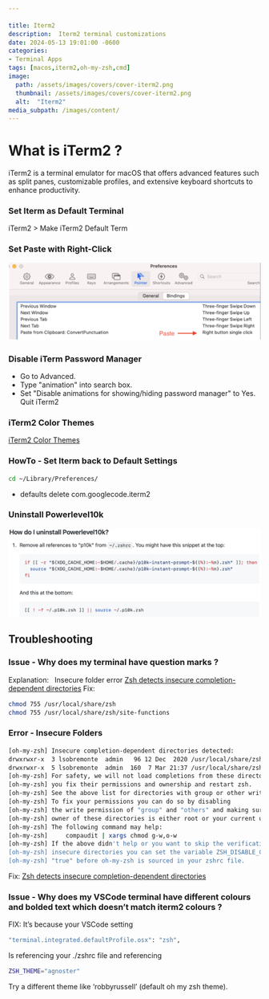 ```yaml
---

title: Iterm2
description:  Iterm2 terminal customizations
date: 2024-05-13 19:01:00 -0600
categories:
- Terminal Apps
tags: [macos,iterm2,oh-my-zsh,cmd]
image:
  path: /assets/images/covers/cover-iterm2.png
  thumbnail: /assets/images/covers/cover-iterm2.png
  alt:  "Iterm2"
media_subpath: /images/content/
---
```



# What is  iTerm2 ?

iTerm2 is a terminal emulator for macOS that offers advanced features such as split panes, customizable profiles, and extensive keyboard shortcuts to enhance productivity.

### Set Iterm as Default Terminal

iTerm2 > Make iTerm2 Default Term

### Set Paste with Right-Click

![iterm2 preference](/assets/images/content/iterm2.preferences.png)

### Disable iTerm Password Manager

- Go to Advanced.
- Type "animation" into search box.
- Set "Disable animations for showing/hiding password manager" to Yes. Quit iTerm2

### iTerm2 Color Themes

[iTerm2 Color Themes](https://iterm2colorschemes.com/)

### HowTo - Set Iterm back to Default Settings

```bash
cd ~/Library/Preferences/
```

- defaults delete com.googlecode.iterm2

### Uninstall Powerlevel10k

![Uninstall Powerlevel10k](/assets/images/content/uninstall.powerlevel10k.png)

## Troubleshooting

### Issue - Why does my terminal have question marks ?

Explanation:   Insecure folder error
[Zsh detects insecure completion-dependent directories](https://stackoverflow.com/questions/61433167/zsh-detects-insecure-completion-dependent-directories)
Fix:

```bash
chmod 755 /usr/local/share/zsh
chmod 755 /usr/local/share/zsh/site-functions
```

### Error - Insecure Folders

```bash
[oh-my-zsh] Insecure completion-dependent directories detected:
drwxrwxr-x  3 lsobremonte  admin   96 12 Dec  2020 /usr/local/share/zsh
drwxrwxr-x  5 lsobremonte  admin  160  7 Mar 21:37 /usr/local/share/zsh/site-functions
[oh-my-zsh] For safety, we will not load completions from these directories until
[oh-my-zsh] you fix their permissions and ownership and restart zsh.
[oh-my-zsh] See the above list for directories with group or other writability.
[oh-my-zsh] To fix your permissions you can do so by disabling
[oh-my-zsh] the write permission of "group" and "others" and making sure that the
[oh-my-zsh] owner of these directories is either root or your current user.
[oh-my-zsh] The following command may help:
[oh-my-zsh]     compaudit | xargs chmod g-w,o-w
[oh-my-zsh] If the above didn't help or you want to skip the verification of
[oh-my-zsh] insecure directories you can set the variable ZSH_DISABLE_COMPFIX to
[oh-my-zsh] "true" before oh-my-zsh is sourced in your zshrc file.
```

Fix:
[Zsh detects insecure completion-dependent directories](https://stackoverflow.com/questions/61433167/zsh-detects-insecure-completion-dependent-directories)

### Issue - Why does my VSCode terminal have different colours and bolded text which doesn’t match iterm2 colours ?

FIX:
It’s because your VSCode setting

```bash
"terminal.integrated.defaultProfile.osx": "zsh",
```

Is referencing your ./zshrc file and referencing

```bash
ZSH_THEME="agnoster"
```

Try a different theme like ‘robbyrussell’ (default oh my zsh theme).
